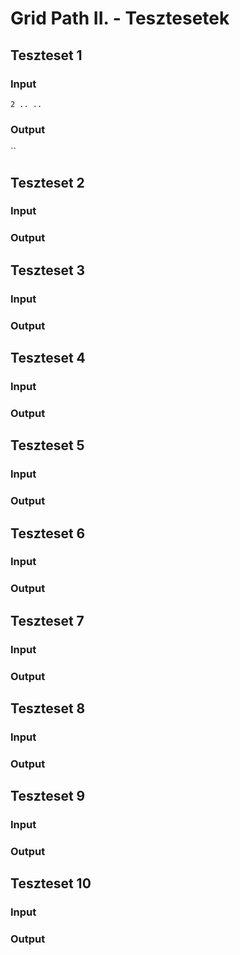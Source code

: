 # Grid Path II. - Tesztesetek

## Teszteset 1
### Input
`2
..
..`

### Output
``
## Teszteset 2
### Input


### Output

## Teszteset 3
### Input


### Output

## Teszteset 4
### Input


### Output

## Teszteset 5
### Input


### Output

## Teszteset 6
### Input


### Output

## Teszteset 7
### Input


### Output

## Teszteset 8
### Input


### Output

## Teszteset 9
### Input


### Output

## Teszteset 10
### Input


### Output
